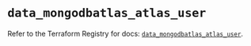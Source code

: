 # `data_mongodbatlas_atlas_user`

Refer to the Terraform Registry for docs: [`data_mongodbatlas_atlas_user`](https://registry.terraform.io/providers/mongodb/mongodbatlas/1.16.0/docs/data-sources/atlas_user).
